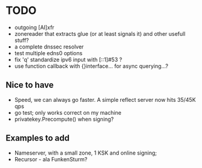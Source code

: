 # TODO

* outgoing [AI]xfr
* zonereader that extracts glue (or at least signals it) and other usefull stuff?
* a complete dnssec resolver
* test multiple edns0 options
* fix 'q' standardize ipv6 input with [::1]#53 ?
* use function callback with {}interface...  for async querying...?

## Nice to have

* Speed, we can always go faster. A simple reflect server now hits 35/45K qps
* go test; only works correct on my machine
* privatekey.Precompute() when signing? 

## Examples to add

* Nameserver, with a small zone, 1 KSK and online signing;
* Recursor - ala FunkenSturm?
